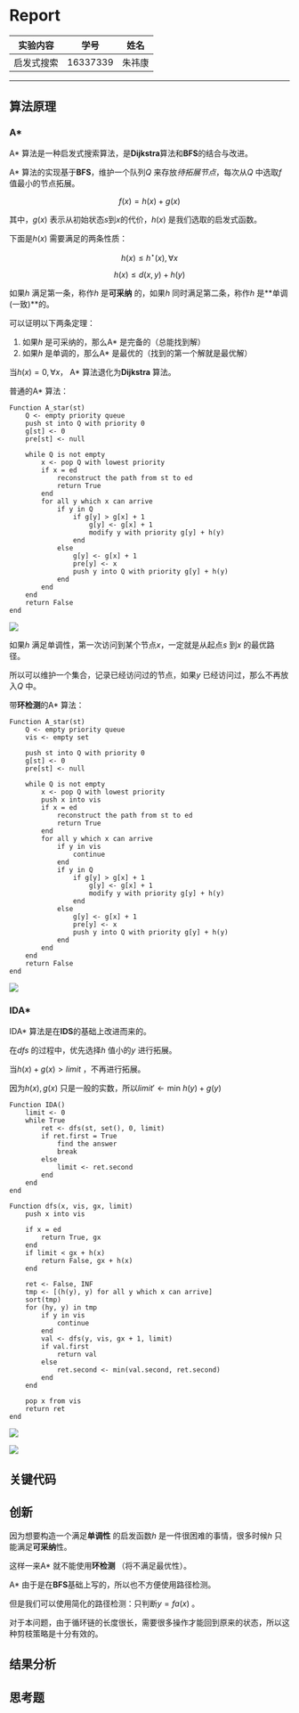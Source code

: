 # Report

| 实验内容   | 学号     | 姓名   |
| ---------- | -------- | ------ |
| 启发式搜索 | 16337339 | 朱祎康 |

---

## 算法原理

### A*

A* 算法是一种启发式搜索算法，是**Dijkstra**算法和**BFS**的结合与改进。

A* 算法的实现基于**BFS**，维护一个队列$Q$ 来存放*待拓展节点*，每次从$Q$ 中选取$f$ 值最小的节点拓展。

$$f(x) = h(x) + g(x)$$

其中，$g(x)$ 表示从初始状态$s$到$x$的代价，$h(x)$ 是我们选取的启发式函数。

下面是$h(x)$ 需要满足的两条性质：

$$h(x) \leq h^\star(x), \forall x$$ 

$$h(x) \leq d(x, y) + h(y)$$

如果$h$ 满足第一条，称作$h$ 是**可采纳** 的，如果$h$ 同时满足第二条，称作$h$ 是**单调(一致)**的。

可以证明以下两条定理：

1. 如果$h$ 是可采纳的，那么A* 是完备的（总能找到解）
2. 如果$h$ 是单调的，那么A* 是最优的（找到的第一个解就是最优解）

当$h(x) = 0, \forall x$， A* 算法退化为**Dijkstra** 算法。



普通的A* 算法：

```pseudocode
Function A_star(st)
	Q <- empty priority queue
	push st into Q with priority 0
	g[st] <- 0
	pre[st] <- null
	
	while Q is not empty
		x <- pop Q with lowest priority
		if x = ed
			reconstruct the path from st to ed
			return True
		end
		for all y which x can arrive
			if y in Q
				if g[y] > g[x] + 1
					g[y] <- g[x] + 1
					modify y with priority g[y] + h(y)
				end
			else
				g[y] <- g[x] + 1
				pre[y] <- x
				push y into Q with priority g[y] + h(y)
			end
		end
	end
	return False
end
```

![](01.png)

如果$h$ 满足单调性，第一次访问到某个节点$x$，一定就是从起点$s$ 到$x$ 的最优路径。

所以可以维护一个集合，记录已经访问过的节点，如果$y$ 已经访问过，那么不再放入$Q$ 中。

带**环检测**的A* 算法：

```pseudocode
Function A_star(st)
	Q <- empty priority queue
	vis <- empty set
	
	push st into Q with priority 0
	g[st] <- 0
	pre[st] <- null
	
	while Q is not empty
		x <- pop Q with lowest priority
		push x into vis
		if x = ed
			reconstruct the path from st to ed
			return True
		end
		for all y which x can arrive
			if y in vis
				continue
			end
			if y in Q
				if g[y] > g[x] + 1
					g[y] <- g[x] + 1
					modify y with priority g[y] + h(y)
				end
			else
				g[y] <- g[x] + 1
				pre[y] <- x
				push y into Q with priority g[y] + h(y)
			end
		end
	end
	return False
end
```

![](02.png)



### IDA*

 IDA* 算法是在**IDS**的基础上改进而来的。

在$dfs$ 的过程中，优先选择$h$ 值小的$y$ 进行拓展。

当$h(x) + g(x) > limit$ ，不再进行拓展。

因为$h(x), g(x)$ 只是一般的实数，所以$limit' \leftarrow \text{min}\ h(y) + g(y)$ 

```pseudocode
Function IDA()
	limit <- 0
	while True
		ret <- dfs(st, set(), 0, limit)
		if ret.first = True
			find the answer
			break
		else
			limit <- ret.second
		end
	end
end

Function dfs(x, vis, gx, limit)
	push x into vis
	
	if x = ed
		return True, gx
	end
	if limit < gx + h(x)
		return False, gx + h(x)
	end
	
	ret <- False, INF
	tmp <- [(h(y), y) for all y which x can arrive]
	sort(tmp)
	for (hy, y) in tmp
		if y in vis
			continue
		end
		val <- dfs(y, vis, gx + 1, limit)
		if val.first
			return val
		else
			ret.second <- min(val.second, ret.second)
		end
	end

	pop x from vis
	return ret
end
```

![](03.png)

![](04.png)



## 关键代码



## 创新

因为想要构造一个满足**单调性** 的启发函数$h$ 是一件很困难的事情，很多时候$h$ 只能满足**可采纳**性。

这样一来A* 就不能使用**环检测** （将不满足最优性）。

A* 由于是在**BFS**基础上写的，所以也不方便使用路径检测。

但是我们可以使用简化的路径检测：只判断$y = fa(x)$ 。

对于本问题，由于循环链的长度很长，需要很多操作才能回到原来的状态，所以这种剪枝策略是十分有效的。

## 结果分析



## 思考题

